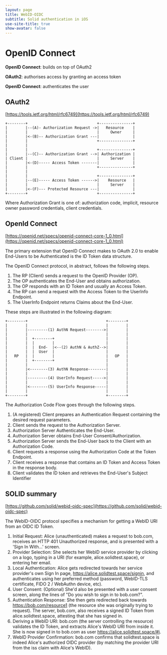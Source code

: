 ```yaml
---
layout: page
title: WebID-OIDC
subtitle: Solid authentication in iOS
use-site-title: true
show-avatar: false
---
```


#  OpenID Connect
**OpenID Connect**: builds on top of OAuth2

**OAuth2**:  authorises access by granting an access token

**OpenID Connect**:  authenticates the user

## OAuth2

[https://tools.ietf.org/html/rfc6749](https://tools.ietf.org/html/rfc6749)

```
+--------+                               +---------------+
|        |--(A)- Authorization Request ->|   Resource    |
|        |                               |     Owner     |
|        |<-(B)-- Authorization Grant ---|               |
|        |                               +---------------+
|        |
|        |                               +---------------+
|        |--(C)-- Authorization Grant -->| Authorization |
| Client |                               |     Server    |
|        |<-(D)----- Access Token -------|               |
|        |                               +---------------+ 
|        |
|        |                               +---------------+
|        |--(E)----- Access Token ------>|    Resource   |
|        |                               |     Server    |
|        |<-(F)--- Protected Resource ---|               |
+--------+                               +---------------+

```
Where Authorization Grant is one of: authorization code, implicit, resource owner password credentials, client credentials.

## OpenId Connect
[https://openid.net/specs/openid-connect-core-1_0.html](https://openid.net/specs/openid-connect-core-1_0.html)

The primary extension that OpenID Connect makes to OAuth 2.0 to enable End-Users to be Authenticated is the ID Token data structure.

The OpenID Connect protocol, in abstract, follows the following steps.

1. The RP (Client) sends a request to the OpenID Provider (OP).
2. The OP authenticates the End-User and obtains authorization.
3. The OP responds with an ID Token and usually an Access Token.
4. The RP can send a request with the Access Token to the UserInfo Endpoint.
5. The UserInfo Endpoint returns Claims about the End-User.

These steps are illustrated in the following diagram:

```
+--------+                                   +--------+
|        |                                   |        |
|        |---------(1) AuthN Request-------->|        |
|        |                                   |        |
|        |  +--------+                       |        |
|        |  |        |                       |        |
|        |  |  End-  |<--(2) AuthN & AuthZ-->|        |
|        |  |  User  |                       |        |
|   RP   |  |        |                       |   OP   |
|        |  +--------+                       |        |
|        |                                   |        |
|        |<--------(3) AuthN Response--------|        |
|        |                                   |        |
|        |---------(4) UserInfo Request----->|        |
|        |                                   |        |
|        |<--------(5) UserInfo Response-----|        |
|        |                                   |        |
+--------+                                   +--------+

```

The Authorization Code Flow goes through the following steps.

1. (A registered) Client prepares an Authentication Request containing the desired request parameters.
2. Client sends the request to the Authorization Server.
3. Authorization Server Authenticates the End-User.
4. Authorization Server obtains End-User Consent/Authorization.
5. Authorization Server sends the End-User back to the Client with an Authorization Code.
6. Client requests a response using the Authorization Code at the Token Endpoint.
7. Client receives a response that contains an ID Token and Access Token in the response body.
8. Client validates the ID token and retrieves the End-User's Subject Identifier


## SOLID summary

[https://github.com/solid/webid-oidc-spec](https://github.com/solid/webid-oidc-spec)

The WebID-OIDC protocol specifies a mechanism for getting a WebID URI from an OIDC ID Token.

1.  Initial Request: Alice (unauthenticated) makes a request to bob.com, receives an HTTP 401 Unauthorized response, and is presented with a 'Sign In With...' screen.
2.  Provider Selection: She selects her WebID service provider by clicking on a logo, typing in a URI (for example, alice.solidtest.space), or entering her email.
3.  Local Authentication: Alice gets redirected towards her service provider's own Sign In page, https://alice.solidtest.space/signin, and authenticates using her preferred method (password, WebID-TLS certificate, FIDO 2 / WebAuthn device, etc).
4.  User Consent: (Optional) She'd also be presented with a user consent screen, along the lines of "Do you wish to sign in to bob.com?".
5.  Authentication Response: She then gets redirected back towards https://bob.com/resource1 (the resource she was originally trying to request). The server, bob.com, also receives a signed ID Token from alice.solidtest.space, attesting that she has signed in.
6.  Deriving a WebID URI: bob.com (the server controlling the resource) validates the ID Token, and extracts Alice's WebID URI from inside it. She is now signed in to bob.com as user https://alice.solidtest.space/#i.
7.  WebID Provider Confirmation: bob.com confirms that solidtest.space is indeed Alice's authorized OIDC provider (by matching the provider URI from the iss claim with Alice's WebID).
